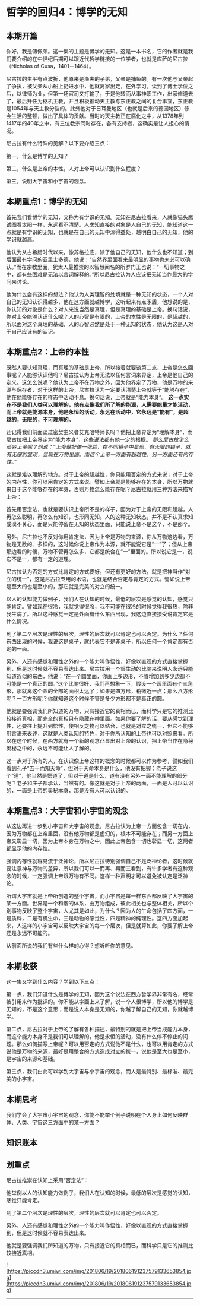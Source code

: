 # 哲学的回归4：博学的无知

## 本期开篇

你好，我是傅佩荣。这一集的主题是博学的无知。这是一本书名，它的作者就是我们要介绍的在中世纪后期可以跟近代哲学链接的一位学者，也就是库萨的尼古拉（Nicholas of Cusa，1401－1464）。

尼古拉的生平有点波折，他原来是渔夫的子弟，父亲是捕鱼的。有一次他与父亲起了争执，被父亲从小船上扔进水中，他就离家出走，在外学习。读到了博士学位之后，以律师为业，但第一场官司又打输了，于是他转而从事神职工作，出家修道去了，最后升任为枢机主教，并且积极推动天主教与东正教之间的复合事宜，东正教是1054年与天主教分裂的。此外他对于日耳曼地区（也就是后来的德国地区）修会生活的整顿，做出了具体的贡献。当时的天主教正在腐化之中，从1378年到1417年的40年之中，有三位教宗同时存在，各有支持者，这确实是让人担心的情况。

尼古拉有什么特殊的见解？以下要介绍三点：

第一，什么是博学的无知？

第二，什么是上帝的本性，人对上帝可以认识到什么程度？

第三，说明大宇宙和小宇宙的观念。

## 本期重点1：博学的无知

首先我们看博学的无知，又称为有学识的无知。无知在尼古拉看来，人就像猫头鹰试图看太阳一样，永远看不清楚。人求知直接的对象是人自己的无知，能知道这一点就是有学识的无知，也就是在自己的无知中深得益处，越明白自己的无知，他的学识就越高。

他认为从古希腊时代以来，像苏格拉底，除了他自己的无知，他什么也不知道；到后面最有学问的亚里士多德，他说：“自然界里面看来最明显的事物也未必可以确认。”而在宗教里面，犹太人最推崇的以智慧闻名的所罗门王也说：“一切事物之中，都有些困难是无法以言词解释的。”所以尼古拉认为人应该把无知当作最大的学问来讨论。

他为什么会有这样的想法？他认为人类理智的处境就是一种无知的状态，一个人对自己的无知认识得越多，他在这方面就越博学，这听起来有点矛盾，他想说的是，你认知的对象是什么？对人来说当然是真理，但是真理的基础是上帝。换句话说，你对上帝能够认识什么呢？人的心智是有限的，上帝的本性是无限的，是超越的，所以面对这个真理的基础，人的心智必然是处于一种无知的状态，他认为这是人对于自己应该有的认识。

## 本期重点2：上帝的本性

既然人要认知真理，而真理的基础是上帝，所以接着就要谈第二点，上帝是怎么回事呢？人能够认识他吗？尼古拉认为上帝无法以任何言词来界定，上帝是他自己的定义。这怎么说呢？他认为上帝不在万物之外，因为他界定了万物，他是万物的来源与保存者，对于这样的上帝，尼古拉认为一定要认清楚上帝就等于“能够存在”，他在他能够存在的样态中活动不息。换句话说，上帝就是“能力本身”。 **这一点实在不是我们人类可以理解的，他有点像我们所了解的能源，人需要能量才能活动，而上帝就是能源本身，他是永恒的活动，永远在活动中，它永远是“能有”，是超越的，无限的，不可理解的。**

还记得我们前面谈过密契主义者艾克哈特师长吗？他把上帝界定为“理解本身”，而尼古拉把上帝界定为“能力本身”，这些说法都有他一定的根据。 *那么尼古拉怎么形容上帝呢？他说：“上帝就好像一张脸，在不同镜子中显现，有无限的镜子，就有无限的显现，显现在万物里面。而这个上帝一方面有超越性，另一方面还有内存性。”*

这就是难以理解的地方。对于上帝的超越性，你只能用否定的方式来说；对于上帝的内存性，你可以用肯定的方式来说。譬如上帝就是能够存在的本身，所以万物就来自于这个能够存在的本身，否则万物怎么能存在呢？尼古拉就用三种方法来描写上帝：

首先用否定法，也就是要认识上帝所不是的样子，因为对于上帝的无限和超越，人再怎么聪明，再怎么有知识，也形同无知。人的这种无知状态，并不是不认真求知或漠不关心，而是只能停留在无知的状态里面，只能说上帝不是这个，不是那个。

另外，尼古拉也不反对你用肯定法，因为上帝是万物的来源，你从万物这边看，万物是无数的、多样的，这时候你说上帝作为本源，就不能说它是“一”了；但从上帝那边看的时候，万物不管再怎么多，它都是统合在“一”里面的。所以说它是一，说它不是一，都有一定的道理。

尼古拉认为否定的方式比肯定的方式要好，但还有更好的方法，就是把神当作“对立的统一”，这是尼古拉专用的术语，也就是结合否定与肯定的方式。譬如说上帝是至大的也是至小的，那它就是完美的对立的统一。

以人的认知能力做例子，我们人在认知的时候，最低的层次是感觉的认知，感觉只能肯定。譬如现在很冷，我就觉得很冷，我不可能在很冷的时候觉得我很热，除非我生病了。所以这种感觉一定是外面有什么东西出现，我这边直接接受说肯定它是什么情况。

到了第二个层次是理性的层次，理性的层次就可以肯定也可以否定。为什么？任何东西出现的时候，我说这是桌子，就代表它不是非桌子，所以任何一个肯定都有否定的一面。

另外，人还有感觉和理性之外的一个能力叫作悟性，好像以直观的方式直接掌握到，但是这时候就不容易表达出来。尼古拉用一个很生动的比喻来说明人永远只能知道近似的东西，他说：“在一个圆里面，你画上多边形，不管增加到多少边都不可能是一个真正的圆。”这个比喻很好，我们再想象一下，假设一个圆里面有个三角形，那就离这个圆的全部的面积太远了；如果是四方形，稍微近一点；那么八方形呢？一百方形呢？你就知道这个时候不管是多少方形都不是真正的圆。

他就是要强调我们所知道的万物，只有接近它的真相而已，而科学只是它的推测比较接近真相，而完全的真相只有隐藏在神里面。如果你要了解的话，要从感觉到理性，还要往上提升到悟性，使相反之物可以结合，也就是对立之统一，但它不能够用言语来表述，这就是人类认知的特色，对于你所认知的上帝也可以对照来看。所以在这个时候，在西方就有一个新的观念凸显出对上帝的认识，把上帝当作在隐秘奥秘之中的，永远不可能让人了解的。

这一点对于所有的人，在认识像上帝这样的概念的时候都可以作为参考，譬如我们看到孔子“五十而知天命”，但对于天命本身是什么，他没有把握；老子说这个“道”，他当然是悟道了，但对于道是什么，道有没有另外一面不能理解的部分呢？老子和庄子都承认，当然有的。像这就是对于上帝的两面，一面是人可以认识的，一面是上帝的奥秘本身，那是没有人可以认识的。

## 本期重点3：大宇宙和小宇宙的观念

从这边再进一步到小宇宙和大宇宙的观念，尼古拉认为上帝一方面包含一切在内，因为万物都在上帝里面，没有他万物都是虚幻的，根本不可能存在；而另一方面上帝又彰显一切，因为上帝本身在万物之中，因此上帝包含一切也彰显一切，这两者都显示他的内存性。

强调内存性就容易流于泛神论，所以尼古拉特别强调自己不是泛神论者，这时候就要注意神与万物的差异，所以我们可以一而再、再而三看到，有许多学者有这种观念的时候，一定强调上帝跟万物有不同。这样一种声明才可以避免被认定是泛神论。

所谓大宇宙就是上帝所创造的整个宇宙，而小宇宙是每一样东西都反映了大宇宙的某一方面。世界是一个和谐的体系，由万物组成，彼此相关也与整体相关，所以个别事物反映了整个宇宙，人尤其是如此，为什么？因为人的生命包括了四方面，一是质料，二是有机生命，三是动物的感觉性，四是精神的纯理性。这四方面加起来，人这样的小宇宙可以反映大宇宙的每一个层次，但是就算如此，你要了解上帝还是永远不可能的。

从前面所说的我们有些什么样的心得？想听听你的意见。

## 本期收获

这一集又学到什么内容？学到以下三点：

第一点，我们知道什么是博学的无知，因为这个说法在西方哲学界非常有名，经常被引用来作为批评的。你不能从字面上来了解，说一个人很博学，所以他的博学是无知的，不是这个意思；而是说人本身是无知的，你越了解自己的无知，你就越博学。

第二点，尼古拉对于上帝的了解有各种描述，最特别的就是把上帝当成能力本身，而这个能力本身不是我们可以理解的，他是永恒的活动，没有什么停不停止的问题。那么如何描写上帝呢？可以用否定的方式说他不是什么，也可以用肯定的方式说他是万物的来源，最好是用整合的方式造成对立的统一，说他是至大也是至小，是宇宙的来源和基础。

第三点，我们由此可以学到大宇宙与小宇宙的观念，而人是最特别、最标准、最完美的小宇宙。

## 本期思考

我们学会了大宇宙小宇宙的观念，你能不能举个例子说明在个人身上如何反映群体、人类、宇宙这三方面中的某一方面？

## 知识账本

## 划重点

尼古拉推崇在认知上采用“否定法”：

他举例以人的认知能力做例子，我们人在认知的时候，最低的层次是感觉的认知，感觉只能肯定。

到了第二个层次是理性的层次，理性的层次就可以肯定也可以否定。

另外，人还有感觉和理性之外的一个能力叫作悟性，好像以直观的方式直接掌握到，但是这时候就不容易表达出来。

他就是要强调我们所知道的万物，只有接近它的真相而已，而科学只是它的推测比较接近真相。

![https://piccdn3.umiwi.com/img/201806/19/201806191237579133653854.jpg](https://piccdn3.umiwi.com/img/201806/19/201806191237579133653854.jpg)

---
